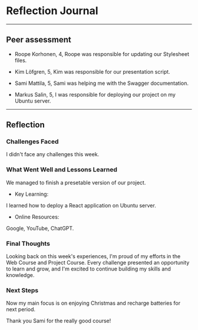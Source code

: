 # Reflection Journal

----

## Peer assessment

- Roope Korhonen,
4,
Roope was responsible for updating our Stylesheet files.

- Kim Löfgren,
5,
Kim was responsible for our presentation script.

- Sami Mattila,
5,
Sami was helping me with the Swagger documentation.
- Markus Salin,
5,
I was responsible for deploying our project on my Ubuntu server.

----

## Reflection

### Challenges Faced

I didn't face any challenges this week.

### What Went Well and Lessons Learned

We managed to finish a presetable version of our project.

- Key Learning:

I learned how to deploy a React application on Ubuntu server.

- Online Resources:

Google, YouTube, ChatGPT.

### Final Thoughts

Looking back on this week's experiences, I'm proud of my efforts in the Web Course and Project Course. Every challenge presented an opportunity to learn and grow, and I'm excited to continue building my skills and knowledge.

### Next Steps

Now my main focus is on enjoying Christmas and recharge batteries for next period.

Thank you Sami for the really good course!
